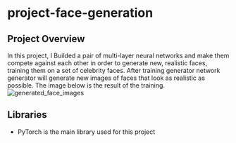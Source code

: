 # project-face-generation
## Project Overview
In this project, I Builded a pair of multi-layer neural networks and make them compete against each other in order to generate new, realistic faces, training them on a set of celebrity faces. After training generator network generator will generate new images of faces that look as realistic as possible. The image below is the result of the training.
![generated_face_images](https://user-images.githubusercontent.com/48255846/54030296-29658480-41d1-11e9-86f1-f2ce2bc82e4e.png)
## Libraries
- PyTorch is the main library used for this project
